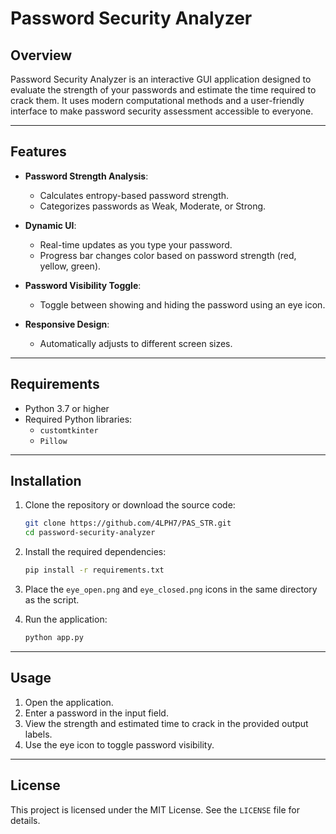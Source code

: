 # Password Security Analyzer

## Overview
Password Security Analyzer is an interactive GUI application designed to evaluate the strength of your passwords and estimate the time required to crack them. It uses modern computational methods and a user-friendly interface to make password security assessment accessible to everyone.

---

## Features

- **Password Strength Analysis**:
  - Calculates entropy-based password strength.
  - Categorizes passwords as Weak, Moderate, or Strong.

- **Dynamic UI**:
  - Real-time updates as you type your password.
  - Progress bar changes color based on password strength (red, yellow, green).

- **Password Visibility Toggle**:
  - Toggle between showing and hiding the password using an eye icon.

- **Responsive Design**:
  - Automatically adjusts to different screen sizes.

---

## Requirements

- Python 3.7 or higher
- Required Python libraries:
  - `customtkinter`
  - `Pillow`

---

## Installation

1. Clone the repository or download the source code:
   ```bash
   git clone https://github.com/4LPH7/PAS_STR.git
   cd password-security-analyzer
   ```

2. Install the required dependencies:
   ```bash
   pip install -r requirements.txt
   ```

3. Place the `eye_open.png` and `eye_closed.png` icons in the same directory as the script.

4. Run the application:
   ```bash
   python app.py
   ```

---

## Usage

1. Open the application.
2. Enter a password in the input field.
3. View the strength and estimated time to crack in the provided output labels.
4. Use the eye icon to toggle password visibility.

---

## License

This project is licensed under the MIT License. See the `LICENSE` file for details.

